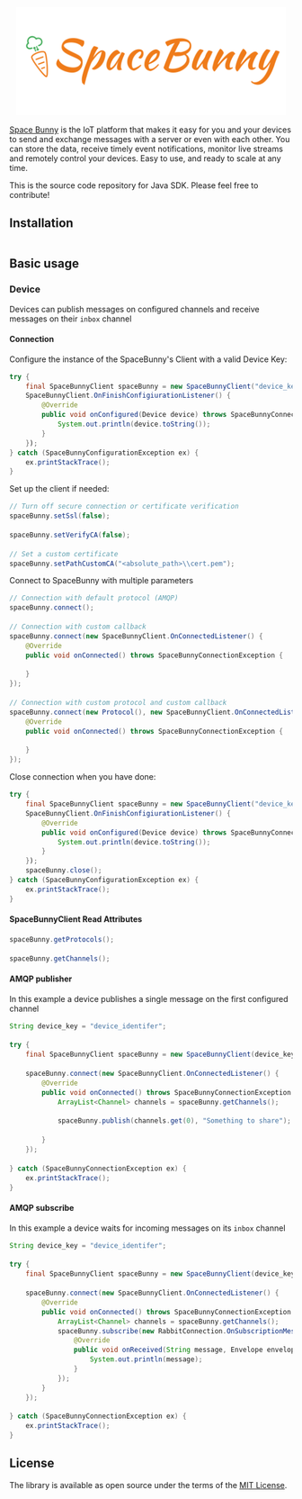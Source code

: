 <p align="center">
  <img width="480" src="assets/logo.png"/>
</p>

[Space Bunny](http://spacebunny.io) is the IoT platform that makes it easy for you and your devices to send and exchange messages with a server or even with each other. You can store the data, receive timely event notifications, monitor live streams and remotely control your devices. Easy to use, and ready to scale at any time.

This is the source code repository for Java SDK.
Please feel free to contribute!

## Installation

```

```

## Basic usage

### Device

Devices can publish messages on configured channels and receive messages on their `inbox` channel

#### Connection

Configure the instance of the SpaceBunny's Client with a valid Device Key:

```java
try {
    final SpaceBunnyClient spaceBunny = new SpaceBunnyClient("device_key");
    SpaceBunnyClient.OnFinishConfigiurationListener() {
        @Override
        public void onConfigured(Device device) throws SpaceBunnyConnectionException {
            System.out.println(device.toString());
        }
    });
} catch (SpaceBunnyConfigurationException ex) {
    ex.printStackTrace();
}
```

Set up the client if needed:

```java
// Turn off secure connection or certificate verification
spaceBunny.setSsl(false);

spaceBunny.setVerifyCA(false);

// Set a custom certificate
spaceBunny.setPathCustomCA("<absolute_path>\\cert.pem");
```

Connect to SpaceBunny with multiple parameters 

```java
// Connection with default protocol (AMQP)
spaceBunny.connect();

// Connection with custom callback
spaceBunny.connect(new SpaceBunnyClient.OnConnectedListener() {
    @Override
    public void onConnected() throws SpaceBunnyConnectionException {
        
    }
});

// Connection with custom protocol and custom callback
spaceBunny.connect(new Protocol(), new SpaceBunnyClient.OnConnectedListener() {
    @Override
    public void onConnected() throws SpaceBunnyConnectionException {
        
    }
});
```

Close connection when you have done:
```java
try {
    final SpaceBunnyClient spaceBunny = new SpaceBunnyClient("device_key");
    SpaceBunnyClient.OnFinishConfigiurationListener() {
        @Override
        public void onConfigured(Device device) throws SpaceBunnyConnectionException {
            System.out.println(device.toString());
        }
    });
    spaceBunny.close();
} catch (SpaceBunnyConfigurationException ex) {
    ex.printStackTrace();
}
```

#### SpaceBunnyClient Read Attributes

```java
spaceBunny.getProtocols();

spaceBunny.getChannels();
```

#### AMQP publisher

In this example a device publishes a single message on the first configured channel

```java
String device_key = "device_identifer";

try {
    final SpaceBunnyClient spaceBunny = new SpaceBunnyClient(device_key);

    spaceBunny.connect(new SpaceBunnyClient.OnConnectedListener() {
        @Override
        public void onConnected() throws SpaceBunnyConnectionException {
            ArrayList<Channel> channels = spaceBunny.getChannels();

            spaceBunny.publish(channels.get(0), "Something to share");
            
        }
    });

} catch (SpaceBunnyConnectionException ex) {
    ex.printStackTrace();
}
```

#### AMQP subscribe

In this example a device waits for incoming messages on its `inbox` channel

```java
String device_key = "device_identifer";

try {
    final SpaceBunnyClient spaceBunny = new SpaceBunnyClient(device_key);

    spaceBunny.connect(new SpaceBunnyClient.OnConnectedListener() {
        @Override
        public void onConnected() throws SpaceBunnyConnectionException {
            ArrayList<Channel> channels = spaceBunny.getChannels();
            spaceBunny.subscribe(new RabbitConnection.OnSubscriptionMessageReceivedListener() {
                @Override
                public void onReceived(String message, Envelope envelope) {
                    System.out.println(message);
                }
            });
        }
    });

} catch (SpaceBunnyConnectionException ex) {
    ex.printStackTrace();
}
```

## License

The library is available as open source under the terms of the [MIT License](http://opensource.org/licenses/MIT).